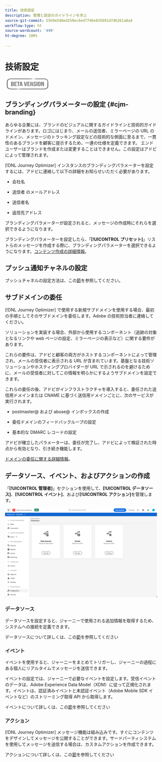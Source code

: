 ```yaml
---
title: 技術設定
description: 管理と設定のガイドラインを学ぶ
source-git-commit: 55b9e5d8ed259ec6ed7746e835691d7d6261a8a4
workflow-type: ht
source-wordcount: '499'
ht-degree: 100%

---
```


# 技術設定

![](assets/do-not-localize/badge.png)

## ブランディングパラメーターの設定 {#cjm-branding}

あらゆる企業には、ブランドのビジュアルに関するガイドラインと技術的ガイドラインがあります。ロゴにはじまり、メールの送信者、ミラーページの URL のドメイン、メッセージのトラッキング設定などの技術的な側面に至るまで、一貫性のあるブランドを顧客に提示するため、一連の仕様を定義できます。
エンドユーザーはブランドを作成または変更することはできません。この設定はアドビによって管理されます。

[!DNL Journey Optimizer] インスタンスのブランディングパラメーターを設定するには、アドビに連絡して以下の詳細をお知らせいただく必要があります。

* 会社名

* 送信者 のメールアドレス

* 送信者名

* 返信先アドレス

ブランディングパラメーターが設定されると、メッセージの作成時にそれらを選択できるようになります。

ブランディングパラメーターを設定したら、「**[!UICONTROL プリセット]**」リストらのメッセージを作成する際に、ブランディングパラメーターを選択できるようになります。[コンテンツ作成の詳細情報](create-message.md)。

## プッシュ通知チャネルの設定

プッシュチャネルの設定方法は、この[節](configure-push.md)を参照してください。

## サブドメインの委任

[!DNL Journey Optimizer] で使用する新規サブドメインを使用する場合、最初の手順としてそのサブドメインを委任します。Adobe の技術担当者に連絡してください。

ソリューションを実装する場合、外部から使用するコンポーネント（追跡の対象となるリンクや web ページの設定、ミラーページの表示など）に関する要件があります。

これらの要件は、アドビと顧客の両方がホストするコンポーネントによって管理され、メールの受信者に表示される URL が含まれています。基盤となる技術ソリューションやホスティングプロバイダーが URL で示されるのを避けるために、メールの受信者に対してこの情報を明らかにするようサブドメインを設定できます。

これらの委任の後、アドビがインフラストラクチャを導入すると、委任された送信用ドメインまたは CNAME に基づく送信用ドメインごとに、次のサービスが実行されます。

* postmaster@ および abuse@ インボックスの作成

* 委任ドメインのフィードバックループの設定

* 基本的な DMARC レコードの設定

アドビが確立したパラメーターは、委任が完了し、アドビによって検証された時点から有効となり、引き続き機能します。

[ドメインの委任に関する詳細情報](https://helpx.adobe.com/jp/campaign/kb/domain-name-delegation.html)。


## データソース、イベント、およびアクションの作成

「**[!UICONTROL 管理者]**」セクションを使用して、**[!UICONTROL データソース]**、**[!UICONTROL イベント]**、および&#x200B;**[!UICONTROL アクション]**&#x200B;を管理します。

![](assets/admin-menu.png)

### データソース

データソースを設定すると、ジャーニーで使用される追加情報を取得するため、システムへの接続を定義できます。

データソースについて詳しくは、この[節](../using/datasource/about-data-sources.md)を参照してください

### イベント

イベントを使用すると、ジャーニーをまとめてトリガーし、ジャーニーの過程にある個人にリアルタイムでメッセージを送信できます。

イベントの設定では、ジャーニーで必要なイベントを設定します。受信イベントのデータは、Adobe Experience Data Model（XDM）に従って正規化されます。イベントは、認証済みイベントと未認証イベント（Adobe Mobile SDK イベントなど）のストリーミング取得 API から取得します。

イベントについて詳しくは、この[節](../using/event/about-events.md)を参照してください

### アクション

[!DNL Journey Optimizer] メッセージ機能は組み込みです。すぐにコンテンツをデザインしてメッセージを公開することができます。サードパーティシステムを使用してメッセージを送信する場合は、カスタムアクションを作成できます。

アクションについて詳しくは、この[節](../using/action/action.md)を参照してください
